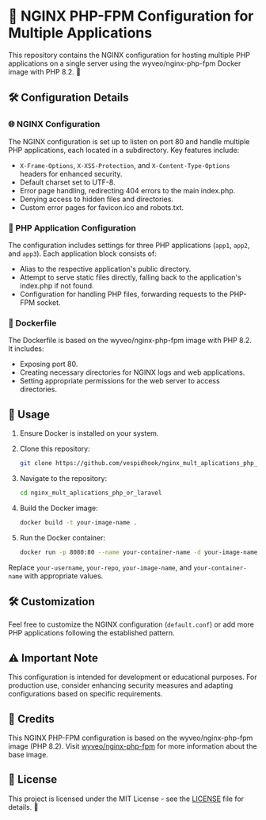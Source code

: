 # 🚀 NGINX PHP-FPM Configuration for Multiple Applications

This repository contains the NGINX configuration for hosting multiple PHP applications on a single server using the wyveo/nginx-php-fpm Docker image with PHP 8.2. 🐳

## 🛠️ Configuration Details

### 🌐 NGINX Configuration

The NGINX configuration is set up to listen on port 80 and handle multiple PHP applications, each located in a subdirectory. Key features include:

- `X-Frame-Options`, `X-XSS-Protection`, and `X-Content-Type-Options` headers for enhanced security.
- Default charset set to UTF-8.
- Error page handling, redirecting 404 errors to the main index.php.
- Denying access to hidden files and directories.
- Custom error pages for favicon.ico and robots.txt.

### 📁 PHP Application Configuration

The configuration includes settings for three PHP applications (`app1`, `app2`, and `app3`). Each application block consists of:

- Alias to the respective application's public directory.
- Attempt to serve static files directly, falling back to the application's index.php if not found.
- Configuration for handling PHP files, forwarding requests to the PHP-FPM socket.

### 🐋 Dockerfile

The Dockerfile is based on the wyveo/nginx-php-fpm image with PHP 8.2. It includes:

- Exposing port 80.
- Creating necessary directories for NGINX logs and web applications.
- Setting appropriate permissions for the web server to access directories.

## 🚀 Usage

1. Ensure Docker is installed on your system.
2. Clone this repository:

    ```bash
    git clone https://github.com/vespidhook/nginx_mult_aplications_php_or_laravel.git
    ```

3. Navigate to the repository:

    ```bash
    cd nginx_mult_aplications_php_or_laravel
    ```

4. Build the Docker image:

    ```bash
    docker build -t your-image-name .
    ```

5. Run the Docker container:

    ```bash
    docker run -p 8080:80 --name your-container-name -d your-image-name
    ```

Replace `your-username`, `your-repo`, `your-image-name`, and `your-container-name` with appropriate values.

## 🛠️ Customization

Feel free to customize the NGINX configuration (`default.conf`) or add more PHP applications following the established pattern.

## ⚠️ Important Note

This configuration is intended for development or educational purposes. For production use, consider enhancing security measures and adapting configurations based on specific requirements.

## 🙌 Credits

This NGINX PHP-FPM configuration is based on the wyveo/nginx-php-fpm image (PHP 8.2). Visit [wyveo/nginx-php-fpm](https://github.com/wyveo/nginx-php-fpm) for more information about the base image.

## 📄 License

This project is licensed under the MIT License - see the [LICENSE](LICENSE) file for details. 📜
